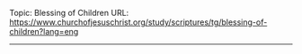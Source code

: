 Topic: Blessing of Children
URL: https://www.churchofjesuschrist.org/study/scriptures/tg/blessing-of-children?lang=eng

---

